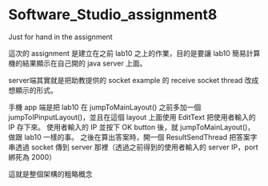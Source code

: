 # Software_Studio_assignment8
Just for hand in the assignment

這次的 assignment 是建立在之前 lab10 之上的作業，目的是要讓 lab10 簡易計算機的結果顯示在自己開的 java server 上面。

server端其實就是把助教提供的 socket example 的 receive socket thread 改成想顯示的形式。

手機 app 端是把 lab10 在 jumpToMainLayout() 之前多加一個 jumpToIPinputLayout()，並且在這個 layout 上面使用 EditText 把使用者輸入的 IP 存下來。
使用者輸入的 IP 並按下 OK button 後，就 jumpToMainLayout()，做跟 lab10 一樣的事。
之後在算出答案時，開一個 ResultSendThread 把答案字串透過 socket 傳到 server 那裡（透過之前得到的使用者輸入的 server IP，port 綁死為 2000）

這就是整個架構的粗略概念
